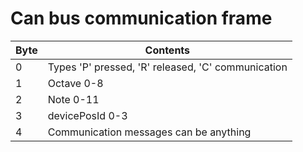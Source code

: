 # Can bus communication frame
| Byte | Contents |
|----------|----------|
| 0 | Types 'P' pressed, 'R' released, 'C' communication| 
| 1 | Octave 0-8 |
| 2 | Note 0-11 | 
| 3 | devicePosId 0-3 | 
| 4 | Communication messages can be anything | 

